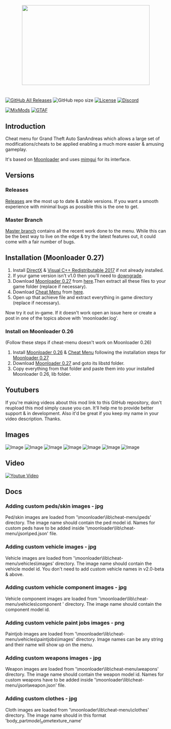 
<p align="center">
  <img width="400" height="250" src="https://i.imgur.com/fZ71SbF.png">
</p>

#
[![GitHub All Releases](https://img.shields.io/github/downloads/user-grinch/Cheat-Menu/total?style=for-the-badge)](https://github.com/user-grinch/Cheat-Menu)
![GitHub repo size](https://img.shields.io/github/repo-size/user-grinch/Cheat-Menu?label=Size&style=for-the-badge)
[![License](https://img.shields.io/github/license/user-grinch/Cheat-Menu?style=for-the-badge)](https://github.com/user-grinch/Cheat-Menu/blob/master/LICENSE)
[![Discord](https://img.shields.io/discord/689515979847237649?label=Discord&style=for-the-badge)](https://discord.gg/ZzW7kmf)

[![MixMods](https://img.shields.io/badge/Topic-Mixmods-%234e4784?style=for-the-badge)](https://forum.mixmods.com.br/f5-scripts-codigos/t1777-lua-cheat-menu)
[![GTAF](https://img.shields.io/badge/Topic-GTA%20Forums-%23244052?style=for-the-badge)](https://gtaforums.com/topic/930023-mooncheat-menu/)
## Introduction

Cheat menu for Grand Theft Auto SanAndreas which allows a large set of modifications/cheats to be applied enabling a much more easier & amusing gameplay.

It's based on [Moonloader](https://gtaforums.com/topic/890987-moonloader/) and uses [mimgui](https://github.com/THE-FYP/mimgui) for its interface.

## Versions

### Releases
[Releases](https://github.com/inanahammad/Cheat-Menu/releases) are the most up to date & stable versions. If you want a smooth experience with minimal bugs as possible this is the one to get.

### Master Branch
[Master branch](https://github.com/inanahammad/Cheat-Menu) contains all the recent work done to the menu. While this can be the best way to live on the edge & try the latest features out, it could come with a fair number of bugs.


## Installation (Moonloader 0.27)

1. Install [DirectX](https://www.microsoft.com/en-us/download/details.aspx?id=35) &  [Visual C++ Redistributable 2017](https://aka.ms/vs/16/release/vc_redist.x86.exe) if not already installed.
2. If your game version isn't v1.0 then you'll need to [downgrade](https://gtaforums.com/topic/927016-san-andreas-downgrader/).
3. Download [Moonloader 0.27](https://gtaforums.com/topic/890987-moonloader/) from [here](https://blast.hk/moonloader/files/moonloader-027.0-preview3.zip).Then extract all these files to your game folder (replace if necessary).
4. Download [Cheat Menu](https://forum.mixmods.com.br/f5-scripts-codigos/t1777-lua-cheat-menu) from [here](https://github.com/inanahammad/Cheat-Menu/releases).
5. Open up that achieve file and extract everything in game directory (replace if necessary).

Now try it out in-game. If it doesn't work open an issue here or create a post in one of the topics above with 'moonloader.log'.

### Install on Moonloader 0.26
(Follow these steps if cheat-menu doesn't work on Moonloader 0.26)

1. Install [Moonloader 0.26](https://blast.hk/moonloader/files/moonloader-026.zip) & [Cheat Menu](https://github.com/inanahammad/Cheat-Menu/releases) following the installation steps for [Moonloader 0.27](https://gtaforums.com/topic/890987-moonloader/)
2. Download [Moonloader 0.27](https://gtaforums.com/topic/890987-moonloader/) and goto its libstd folder.
3. Copy everything from that folder and paste them into your installed Moonloader 0.26, lib folder.

## Youtubers

If you're making videos about this mod link to this GitHub repository, don't reupload this mod simply cause you can. It'll help me to provide better support & in development. Also it'd be great if you keep my name in your video description. Thanks.

## Images
![Image](https://i.imgur.com/Y7iYbUo.jpg)
![Image](https://i.imgur.com/RwaSaSg.jpg)
![Image](https://i.imgur.com/7EYPtDn.jpg)
![Image](https://i.imgur.com/dYiIxo7.jpg)
![Image](https://i.imgur.com/Uf24JGR.jpg)
![Image](https://i.imgur.com/s7V6FOv.jpg)
![Image](https://i.imgur.com/1SgP0KV.jpg)


## Video

[![Youtue Video](https://img.youtube.com/vi/XF1bhn74s2M/0.jpg)](https://www.youtube.com/watch?v=XF1bhn74s2M)


## Docs 

### Adding custom peds/skin images - jpg

Ped/skin images are loaded from '\moonloader\lib\cheat-menu\peds\' directory. The image name should contain the ped model id. Names for custom peds have to be added inside '\moonloader\lib\cheat-menu\json\ped.json' file.

### Adding custom vehicle images - jpg

Vehicle images are loaded from '\moonloader\lib\cheat-menu\vehicles\images\' directory. The image name should contain the vehicle model id. You don't need to add custom vehicle names in v2.0-beta & above.

### Adding custom vehicle component images - jpg

Vehicle component images are loaded from '\moonloader\lib\cheat-menu\vehicles\component \' directory. The image name should contain the component model id.

### Adding custom vehicle paint jobs images - png

Paintjob images are loaded from '\moonloader\lib\cheat-menu\vehicles\paintjobs\images\' directory. Image names can be any string and their name will show up on the menu.

### Adding custom weapons images - jpg

Weapon images are loaded from '\moonloader\lib\cheat-menu\weapons\' directory. The image name should contain the weapon model id. Names for custom weapons have to be added inside '\moonloader\lib\cheat-menu\json\weapon.json' file.

### Adding custom clothes - jpg

Cloth images are loaded from '\moonloader\lib\cheat-menu\clothes\' directory. The image name should in this format 'body_part$model_name$texture_name'
